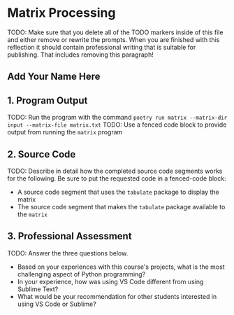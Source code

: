 # Matrix Processing

TODO: Make sure that you delete all of the TODO markers inside of this file and
either remove or rewrite the prompts. When you are finished with this reflection
it should contain professional writing that is suitable for publishing. That
includes removing this paragraph!

## Add Your Name Here

## 1. Program Output

TODO: Run the program with the command
`poetry run matrix --matrix-dir input --matrix-file matrix.txt`
TODO: Use a fenced code block to provide output from running the `matrix` program

## 2. Source Code

TODO: Describe in detail how the completed source code segments works for the
following. Be sure to put the requested code in a fenced-code block:

- A source code segment that uses the `tabulate` package to display the matrix
- The source code segment that makes the `tabulate` package available to the `matrix`

## 3. Professional Assessment

TODO: Answer the three questions below.

- Based on your experiences with this course's projects, what is the most
  challenging aspect of Python programming?
- In your experience, how was using VS Code different from using Sublime Text?
- What would be your recommendation for other students interested in using
  VS Code or Sublime?
